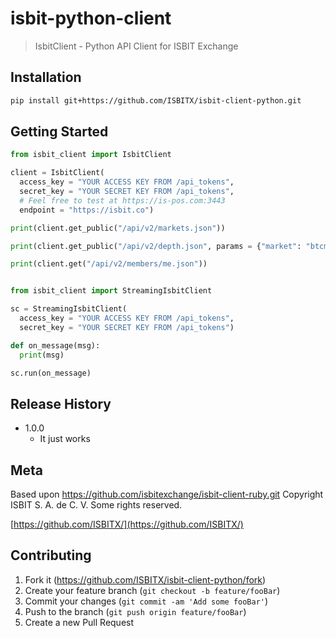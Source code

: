 # isbit-python-client
> IsbitClient - Python API Client for ISBIT Exchange

## Installation

```sh
pip install git+https://github.com/ISBITX/isbit-client-python.git
```

## Getting Started

```python
from isbit_client import IsbitClient

client = IsbitClient(
  access_key = "YOUR ACCESS KEY FROM /api_tokens",
  secret_key = "YOUR SECRET KEY FROM /api_tokens",
  # Feel free to test at https://is-pos.com:3443
  endpoint = "https://isbit.co")

print(client.get_public("/api/v2/markets.json"))

print(client.get_public("/api/v2/depth.json", params = {"market": "btcmxn"}))

print(client.get("/api/v2/members/me.json"))


from isbit_client import StreamingIsbitClient

sc = StreamingIsbitClient(
  access_key = "YOUR ACCESS KEY FROM /api_tokens",
  secret_key = "YOUR SECRET KEY FROM /api_tokens")

def on_message(msg):
  print(msg)

sc.run(on_message)
```

## Release History

* 1.0.0
    * It just works

## Meta

Based upon https://github.com/isbitexchange/isbit-client-ruby.git
Copyright ISBIT S. A. de C. V. Some rights reserved.

[https://github.com/ISBITX/](https://github.com/ISBITX/)

## Contributing

1. Fork it (<https://github.com/ISBITX/isbit-client-python/fork>)
2. Create your feature branch (`git checkout -b feature/fooBar`)
3. Commit your changes (`git commit -am 'Add some fooBar'`)
4. Push to the branch (`git push origin feature/fooBar`)
5. Create a new Pull Request

<!-- Markdown link & img dfn's -->

